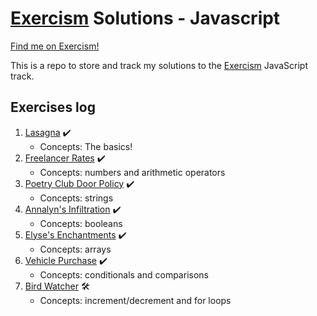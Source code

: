# [Exercism](https://exercism.org/) Solutions - Javascript
[Find me on Exercism!](https://exercism.org/profiles/SurfingElectron)

This is a repo to store and track my solutions to the [Exercism](https://exercism.org/) JavaScript track. 

## Exercises log
1. [Lasagna](https://github.com/SurfingElectron/exercism-solutions-javascript/tree/main/lasagna) ✔️
    - Concepts: The basics! 
2. [Freelancer Rates](https://github.com/SurfingElectron/exercism-solutions-javascript/tree/main/freelancer-rates) ✔️
    - Concepts: numbers and arithmetic operators 
3. [Poetry Club Door Policy](https://github.com/SurfingElectron/exercism-solutions-javascript/tree/main/poetry-club-door-policy) ✔️
    - Concepts: strings
4. [Annalyn's Infiltration](https://github.com/SurfingElectron/exercism-solutions-javascript/tree/main/annalyns-infiltration) ✔️
    - Concepts: booleans
5. [Elyse's Enchantments](https://github.com/SurfingElectron/exercism-solutions-javascript/tree/main/elyses-enchantments) ✔️
    - Concepts: arrays
6. [Vehicle Purchase](https://github.com/SurfingElectron/exercism-solutions-javascript/tree/main/vehicle-purchase) ✔️
    - Concepts: conditionals and comparisons
7. [Bird Watcher](https://github.com/SurfingElectron/exercism-solutions-javascript/tree/main/vehicle-purchase) 🛠️
    - Concepts: increment/decrement and for loops